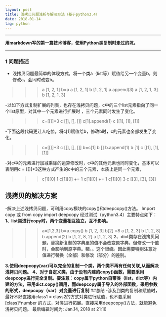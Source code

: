 ```yaml
---
layout: post
title: 浅拷贝问题浅析与解决方法（基于python3.4） 
date: 2018-01-14 
tag: python
---
```


---------------------------------
**用markdown写的第一篇技术博客，使用Python类复制时走过的坑，**

---------------------------------


### 1 问题描述

- 浅拷贝问题最简单的体现方式，将一个类a（list等）赋值给另一个变量b，则修改a，会同时改变b。

>>> a
[1, 2, 1]
>>> b=a
>>> a
[1, 2, 1]
>>> b
[1, 2, 1]
>>> a.append(3)
>>> a
[1, 2, 1, 3]
>>> b
[1, 2, 1, 3]
>>>
-以如下方式复制扩展的列表，也存在浅拷贝问题，c中的三个list元素指向了同一个list原型，对其中一个元素进行扩展时 ，三个元素同时发生了变化。
>>> c=[[]]*3
>>> c
[[], [], []]
>>> c[1].append(1)
>>> c
[[1], [1], [1]]
>>>
-下面这段代码更让人吃惊，将c[1]赋值给b，修改b时，c的元素也全部发生了变化。
>>> c=[[]]*3
>>> c
[[], [], []]
>>> b=c[1]
>>> b
[]
>>> b.append(1)
>>> b
[1]
>>> c
[[1], [1], [1]]
>>>
-对c中的元素进行加减乘除的运算修改时，c中的其他元素也同时变化，基本可以表明用c = [[]]*3这种方式产生的c中的三个元素，本质上是同一个元素，
>>> c[1][0]
1
>>> c[1][0] += 1
>>> c[1][0] += 1
>>> c[1][0]
3
>>> c
[[3], [3], [3]]
>>>

## 浅拷贝的解决方案
-解决上述浅拷贝问题，可利用copy模块的copy()和deepcopy()方法。
Import copy 或 from copy import deepcopy
经过测试（python3.4）主要特点如下：
**1、list类进行copy时，两个变量相互独立，互不影响。**
>>> a=[1,2,3]
>>> b=a.copy()
>>> b
[1, 2, 3]
>>> b[2] =8
>>> a
[1, 2, 3]
>>> b
[1, 2, 8]
>>> b.append(2)
>>> b
[1, 2, 8, 2]
>>> a
[1, 2, 3]
**2、dict类存在浅拷贝问题，替换新复制的字典里的值不会改变原字典，但修改一个值时，会影响到原字典。额。。这个很绕。因此需要特别注意对值进行替换（全部）和修改（部分）的差别。**

**3.使用deepcopy(var)可以完全的复制一个类，两个类不再有任何关联,从而解决浅拷贝问题。**
**4、对于自定义类，由于没有内建的copy()函数，需要采用deepcopy进行完全复制。要注意：copy属于python自带类（list，dict等）内建的方法，采用dict.copy()调用，而deepcopy属于导入的外部函数，采用参数的形式，deepcopy（var）对变量进行复制**
##总结
-涉及到类的复制和赋值时，最好不好直接用class1 = class2的方式对类进行赋值，也不要采用[class]*number 的方式，对类进行拓展。直接采用deepcopy()方法，就能避免浅拷贝问题。
最后编辑时间为: Jan.14, 2018 at 21:16          


